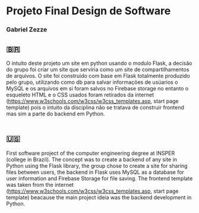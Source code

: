 # Projeto Final Design de Software
### Gabriel Zezze

## 🇧🇷
O intuito deste projeto um site em python usando o modulo Flask, a decisão do grupo foi criar um site que serviria como um site de compartilhamentos de arquivos.
O site foi construido com base em Flask totalmente produzido pelo grupo, utilizando como db para salvar informações de usúarios o MySQL e os arquivos em si foram salvos no Firebase storage no entanto o esqueleto HTML e o CSS usados foram retirados da internet (https://www.w3schools.com/w3css/w3css_templates.asp, start page template) pois o intuito da disciplina não se tratava de construir frontend mas sim a parte do backend em Python.
<br></br>
## 🇺🇸
First software project of the computer engineering degree at INSPER (college in Brazil). The concept was to create a backend of any site in Python using the Flask library, the group chose to create a site for sharing files between users, the backend in Flask uses MySQL as a database for user information and Firebase Storage for file saving. The frontend template was taken from the internet (https://www.w3schools.com/w3css/w3css_templates.asp, start page template) beacause the main project ideia was the backend development in Python.
